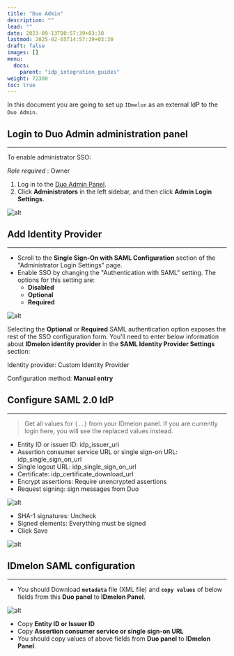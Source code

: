 ```yaml
---
title: "Duo Admin"
description: ""
lead: ""
date: 2023-09-13T00:57:39+03:30
lastmod: 2025-02-05T14:57:39+03:30
draft: false
images: []
menu:
  docs:
    parent: "idp_integration_guides"
weight: 72300
toc: true
---
```


In this document you are going to set up `IDmelon` as an external IdP to the `Duo Admin`.

## Login to Duo Admin administration panel

---

To enable administrator SSO:

*Role required* : Owner

1. Log in to the [Duo Admin Panel](https://admin.duosecurity.com).
2. Click **Administrators** in the left sidebar, and then click **Admin Login Settings**.

![alt](/images/vendor/sso/duo_idp_01.png)

## Add Identity Provider

---

- Scroll to the **Single Sign-On with SAML Configuration** section of the "Administrator Login Settings" page.
- Enable SSO by changing the "Authentication with SAML" setting. The options for this setting are:
  - **Disabled**
  - **Optional**
  - **Required**

![alt](/images/vendor/sso/duo_idp_02.png)

Selecting the **Optional** or **Required** SAML authentication option exposes the rest of the SSO configuration form. You'll need to enter below information about **IDmelon identity provider** in the **SAML Identity Provider Settings** section:

Identity provider: Custom Identity Provider

Configuration method: **Manual entry**

## Configure SAML 2.0 IdP

---

> Get all values for `{..}` from your IDmelon panel.
> If you are currently login here, you will see the replaced values instead.

- Entity ID or issuer ID: idp_issuer_uri
- Assertion consumer service URL or single sign-on URL: idp_single_sign_on_url
- Single logout URL: idp_single_sign_on_url
- Certificate: idp_certificate_download_url
- Encrypt assertions: Require unencrypted assertions
- Request signing: sign messages from Duo

![alt](/images/vendor/sso/duo_idp_03.png)

- SHA-1 signatures: Uncheck
- Signed elements: Everything must be signed
- Click Save

![alt](/images/vendor/sso/duo_idp_04.png)

## IDmelon SAML configuration

---

- You should Download **`metadata`** file (XML file) and **`copy values`** of below fields from this **Duo panel** to **IDmelon Panel**.

![alt](/images/vendor/sso/duo_idp_05.png)

- Copy **Entity ID or Issuer ID**
- Copy **Assertion consumer service or single sign-on URL**
- You should copy values of above fields from **Duo panel** to **IDmelon Panel**.
